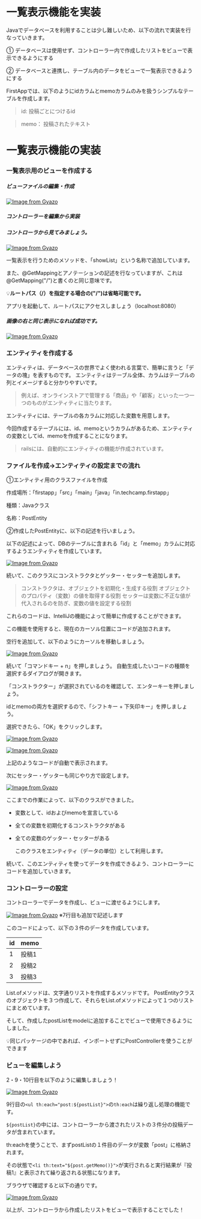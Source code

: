 # 一覧表示機能を実装

Javaでデータベースを利用することは少し難しいため、以下の流れで実装を行なっていきます。


① データベースは使用せず、コントローラー内で作成したリストをビューで表示できるようにする


② データベースと連携し、テーブル内のデータをビューで一覧表示できるようにする


FirstAppでは、以下のようにidカラムとmemoカラムのみを扱うシンプルなテーブルを作成します。
>id: 投稿ごとにつけるid

>memo：	投稿されたテキスト


# 一覧表示機能の実装


### 一覧表示用のビューを作成する
##### ビューファイルの編集・作成
[![Image from Gyazo](https://i.gyazo.com/73e8ea956f1580c3f8a9725dedc31cec.png)](https://gyazo.com/73e8ea956f1580c3f8a9725dedc31cec)



##### コントローラーを編集から実装


##### コントローラから見てみましょう。
[![Image from Gyazo](https://i.gyazo.com/233f83721e30c5cba0eab2e24649fc6a.png)](https://gyazo.com/233f83721e30c5cba0eab2e24649fc6a)

一覧表示を行うためのメソッドを、「showList」という名称で追加しています。



また、@GetMappingとアノテーションの記述を行なっていますが、これは@GetMapping("/")と書くのと同じ意味です。

💡**ルートパス（/）を指定する場合の("/")は省略可能です。**

アプリを起動して、ルートパスにアクセスしましょう（localhost:8080）


##### 画像の右と同じ表示になれば成功です。

[![Image from Gyazo](https://i.gyazo.com/40fb9d6227b0032666d2c73ddec6be55.png)](https://gyazo.com/40fb9d6227b0032666d2c73ddec6be55)




### エンティティを作成する
エンティティは、データベースの世界でよく使われる言葉で、簡単に言うと「データの塊」を表すものです。
エンティティはテーブル全体、カラムはテーブルの列とイメージすると分かりやすいです。

>例えば、オンラインストアで管理する「商品」や「顧客」といった一つ一つのものがエンティティに当たります。

エンティティには、テーブルの各カラムに対応した変数を用意します。

今回作成するテーブルには、id、memoというカラムがあるため、エンティティの変数としてid、memoを作成することになります。

>railsには、自動的にエンティティの機能が作成されています。

### ファイルを作成→エンティティの設定までの流れ


①エンティティ用のクラスファイルを作成

作成場所：「firstapp」「src」「main」「java」「in.techcamp.firstapp」


種類：Javaクラス


名称：PostEntity


②作成したPostEntityに、以下の記述を行いましょう。


以下の記述によって、DBのテーブルに含まれる「id」と「memo」カラムに対応するようエンティティを作成しています。


[![Image from Gyazo](https://i.gyazo.com/a92a8ce68daad9fcd8d25080fb16155b.png)](https://gyazo.com/a92a8ce68daad9fcd8d25080fb16155b)


続いて、このクラスにコンストラクタとゲッター・セッターを追加します。

>コンストラクタは、オブジェクトを初期化・生成する役割
>オブジェクトのプロパティ（変数）の値を取得する役割
>セッターは変数に不正な値が代入されるのを防ぎ、変数の値を設定する役割


これらのコードは、IntelliJの機能によって簡単に作成することができます。


この機能を使用すると、現在のカーソル位置にコードが追加されます。

空行を追加して、以下のようにカーソルを移動しましょう。

[![Image from Gyazo](https://i.gyazo.com/01a01cb5e63f034aaf6de211789b8d30.png)](https://gyazo.com/01a01cb5e63f034aaf6de211789b8d30)


続いて「コマンドキー + n」を押しましょう。
自動生成したいコードの種類を選択するダイアログが開きます。


「コンストラクター」が選択されているのを確認して、エンターキーを押しましょう。

idとmemoの両方を選択するので、「シフトキー + 下矢印キー」を押しましょう。

選択できたら、「OK」をクリックします。

[![Image from Gyazo](https://i.gyazo.com/2b8cdbe69eb5186d3232aa3f4f4d194d.gif)](https://gyazo.com/2b8cdbe69eb5186d3232aa3f4f4d194d)


[![Image from Gyazo](https://i.gyazo.com/87392888701649cb27b9a021508a3174.png)](https://gyazo.com/87392888701649cb27b9a021508a3174)

上記のようなコードが自動で表示されます。

次にセッター・ゲッターも同じやり方で設定します。

[![Image from Gyazo](https://i.gyazo.com/fb7b1e68bbfebaef6b741f77223db236.png)](https://gyazo.com/fb7b1e68bbfebaef6b741f77223db236)

ここまでの作業によって、以下のクラスができました。
- 変数として、idおよびmemoを宣言している
- 全ての変数を初期化するコンストラクタがある
- 全ての変数のゲッター・セッターがある


  このクラスをエンティティ（データの単位）として利用します。

  
続いて、このエンティティを使ってデータを作成できるよう、コントローラーにコードを追加していきます。

### コントローラーの設定

コントローラーでデータを作成し、ビューに渡せるようにします。


[![Image from Gyazo](https://i.gyazo.com/b0ae24308dd5dc28ac22cd0a0f9d23b6.png)](https://gyazo.com/b0ae24308dd5dc28ac22cd0a0f9d23b6)
※7行目も追加で記述します

このコードによって、以下の３件のデータを作成しています。

| id  | memo |
| ------------- | ------------- |
| 1  | 投稿1 |
| 2  | 投稿2 |
| 3  | 投稿3 |

List.ofメソッドは、文字通りリストを作成するメソッドです。
PostEntityクラスのオブジェクトを３つ作成して、それらをList.ofメソッドによって１つのリストにまとめています。


そして、作成したpostListをmodelに追加することでビューで使用できるようにしました。


💡同じパッケージの中であれば、インポートせずにPostControllerを使うことができます

### ビューを編集しよう
2・9・10行目を以下のように編集しましょう！

[![Image from Gyazo](https://i.gyazo.com/b216a42624e8da04b817625ca05e82fc.png)](https://gyazo.com/b216a42624e8da04b817625ca05e82fc)

9行目の`<ul th:each="post:${postList}">`の`th:each`は繰り返し処理の機能です。

`${postList}`の中には、コントローラーから渡されたリストの３件分の投稿データが含まれています。

th:eachを使うことで、まずpostListの１件目のデータが変数「post」に格納されます。



その状態で`<li th:text="${post.getMemo()}">`が実行されると実行結果が『投稿1』と表示されて繰り返される状態になります。

ブラウザで確認すると以下の通りです。



[![Image from Gyazo](https://i.gyazo.com/15345f17017fe584954acb750d097947.png)](https://gyazo.com/15345f17017fe584954acb750d097947)

以上が、コントローラから作成したリストをビューで表示することでした！

